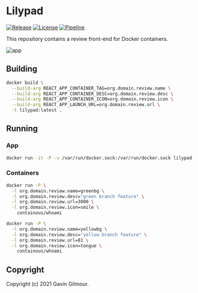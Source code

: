 # Lilypad

[![Release][release-image]][releases] [![License][license-image]][license] [![Pipeline][pipeline-image]][pipeline]

This repository contains a review front-end for Docker containers.

![app](https://git.spnet.local/harlaw/lilypad/uploads/3ecfbe5452b7d9e98c43e1543f11459d/image.png)

## Building

```bash
docker build \
  --build-arg REACT_APP_CONTAINER_TAG=org.domain.review.name \
  --build-arg REACT_APP_CONTAINER_DESC=org.domain.review.desc \
  --build-arg REACT_APP_CONTAINER_ICON=org.domain.review.icon \
  --build-arg REACT_APP_LAUNCH_URL=org.domain.review.url \
  -t lilypad:latest .
```

## Running

### App

```bash
docker run -it -P -v /var/run/docker.sock:/var/run/docker.sock lilypad:latest
```

### Containers

```bash
docker run -P \
  -l org.domain.review.name=greenbg \
  -l org.domain.review.desc="green branch feature" \
  -l org.domain.review.url=3000 \
  -l org.domain.review.icon=smile \
    containous/whoami
```

```bash
docker run -P \
  -l org.domain.review.name=yellowbg \
  -l org.domain.review.desc="yellow branch feature" \
  -l org.domain.review.url=81 \
  -l org.domain.review.icon=tongue \
    containous/whoami
```

## Copyright

Copyright (c) 2021 Gavin Gilmour.

[release-image]: https://img.shields.io/badge/release-master-orange.svg?style=flat
[releases]: /../container_registry
[license-image]: https://img.shields.io/badge/license-police%20scotland-blue.svg
[license]: http://www.apache.org/licenses/LICENSE-2.0
[pipeline-image]: /../badges/master/pipeline.svg
[pipeline]: /../pipelines
